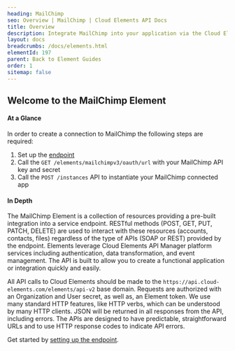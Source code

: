 ```yaml
---
heading: MailChimp
seo: Overview | MailChimp | Cloud Elements API Docs
title: Overview
description: Integrate MailChimp into your application via the Cloud Elements APIs.
layout: docs
breadcrumbs: /docs/elements.html
elementId: 197
parent: Back to Element Guides
order: 1
sitemap: false
---
```


## Welcome to the MailChimp Element


#### At a Glance

In order to create a connection to MailChimp the following steps are required:

1. Set up the [endpoint](mailchimp-endpoint-setup.html)
2. Call the `GET /elements/mailchimpv3/oauth/url` with your MailChimp API key and secret
3. Call the `POST /instances` API to instantiate your MailChimp connected app

#### In Depth

The MailChimp Element is a collection of resources providing a pre-built integration into a service endpoint. RESTful methods (POST, GET, PUT, PATCH, DELETE) are used to interact with these resources (accounts, contacts, files) regardless of the type of APIs (SOAP or REST) provided by the endpoint. Elements leverage Cloud Elements API Manager platform services including authentication, data transformation, and event management.  The API is built to allow you to create a functional application or integration quickly and easily.

All API calls to Cloud Elements should be made to the `https://api.cloud-elements.com/elements/api-v2` base domain. Requests are authorized with an Organization and User secret, as well as, an Element token.  We use many standard HTTP features, like HTTP verbs, which can be understood by many HTTP clients. JSON will be returned in all responses from the API, including errors. The APIs are designed to have predictable, straightforward URLs and to use HTTP response codes to indicate API errors.

Get started by [setting up the endpoint](mailchimp-endpoint-setup.html).
